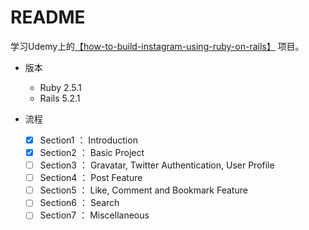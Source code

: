 # README

学习Udemy上的[【how-to-build-instagram-using-ruby-on-rails】](https://www.udemy.com/how-to-build-instagram-using-ruby-on-rails/) 项目。

* 版本
  * Ruby 2.5.1
  * Rails 5.2.1

* 流程
  * [x] Section1 ： Introduction
  * [x] Section2 ： Basic Project
  * [ ] Section3 ： Gravatar, Twitter Authentication, User Profile
  * [ ] Section4 ： Post Feature
  * [ ] Section5 ： Like, Comment and Bookmark Feature
  * [ ] Section6 ： Search
  * [ ] Section7 ： Miscellaneous

